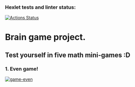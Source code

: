 ### Hexlet tests and linter status:
[![Actions Status](https://github.com/AlexPhobos/python-project-49/workflows/hexlet-check/badge.svg)](https://github.com/AlexPhobos/python-project-49/actions)

# Brain game project.
## Test yourself in five math mini-games :D

### **1. Even game!**
[![game-even](https://sweetcode.io/wp-content/uploads/2018/01/ascii_dog.gif)](https://asciinema.org/a/leUC0xfXX4Rm7vBMd8j0OQ5qn)